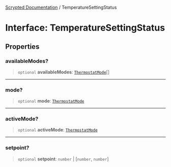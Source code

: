 [Scrypted Documentation](../globals.md) / TemperatureSettingStatus

# Interface: TemperatureSettingStatus

## Properties

### availableModes?

> `optional` **availableModes**: [`ThermostatMode`](../enumerations/ThermostatMode.md)[]

***

### mode?

> `optional` **mode**: [`ThermostatMode`](../enumerations/ThermostatMode.md)

***

### activeMode?

> `optional` **activeMode**: [`ThermostatMode`](../enumerations/ThermostatMode.md)

***

### setpoint?

> `optional` **setpoint**: `number` \| [`number`, `number`]
